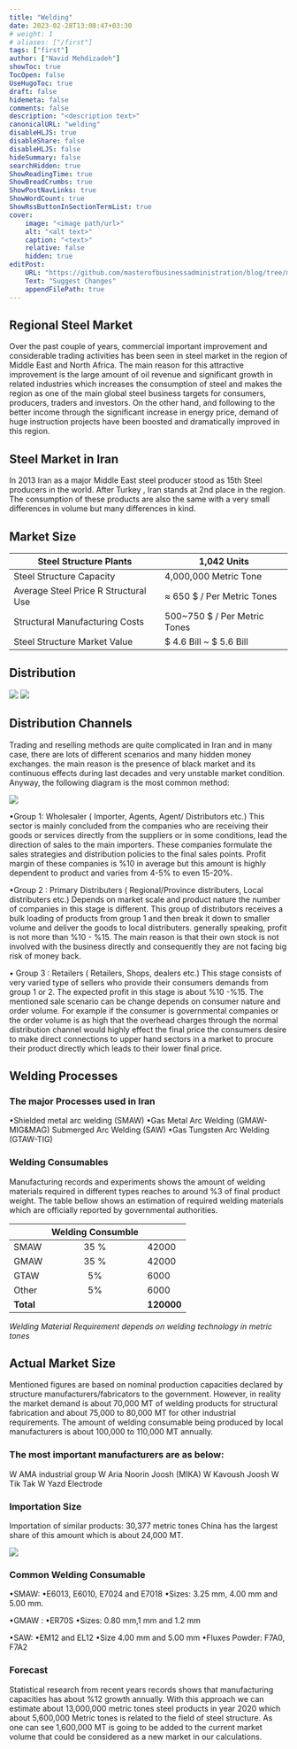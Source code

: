```yaml
---
title: "Welding"
date: 2023-02-28T13:08:47+03:30
# weight: 1
# aliases: ["/first"]
tags: ["first"]
author: ["Navid Mehdizadeh"]
showToc: true
TocOpen: false
UseHugoToc: true
draft: false
hidemeta: false
comments: false
description: "<description text>"
canonicalURL: "welding"
disableHLJS: true
disableShare: false
disableHLJS: false
hideSummary: false
searchHidden: true
ShowReadingTime: true
ShowBreadCrumbs: true
ShowPostNavLinks: true
ShowWordCount: true
ShowRssButtonInSectionTermList: true
cover:
    image: "<image path/url>"
    alt: "<alt text>"
    caption: "<text>"
    relative: false
    hidden: true
editPost:
    URL: "https://github.com/masterofbusinessadministration/blog/tree/main/content"
    Text: "Suggest Changes"
    appendFilePath: true
---
```



## Regional Steel Market

Over the past couple of years, commercial important improvement and
considerable trading activities has been seen in steel market in the
region of Middle East and North Africa. The main reason for this
attractive improvement is the large amount of oil revenue and
significant growth in related industries which increases the consumption
of steel and makes the region as one of the main global steel business
targets for consumers, producers, traders and investors.
On the other hand, and following to the better income through the
significant increase in energy price, demand of huge instruction projects
have been boosted and dramatically improved in this region.

## Steel Market in Iran

In 2013 Iran as a major Middle East steel producer stood as 15th Steel
producers in the world. After Turkey , Iran stands at 2nd place in the
region.
The consumption of these products are also the same with a very small
differences in volume but many differences in kind.

## Market Size

| Steel Structure Plants | 1,042 Units 	|
|---	|---	|
| Steel Structure Capacity 	| 4,000,000 Metric Tone 	|
| Average Steel Price R Structural Use 	| ≈ 650 $ / Per Metric Tones 	|
| Structural Manufacturing Costs 	| 500~750 $ / Per Metric Tones 	|
| Steel Structure Market  Value 	| $ 4.6 Bill ~ $ 5.6 Bill  	|

## Distribution

![]({{<baseurl>}}/navid/welding/1.1.jpg)
![]({{<baseurl>}}/navid/welding/1.2.jpg)

## Distribution Channels

Trading and reselling methods are quite complicated in Iran and in
many case, there are lots of different scenarios and many hidden
money exchanges. the main reason is the presence of black market
and its continuous effects during last decades and very unstable market
condition.
Anyway, the following diagram is the most common method:

![]({{<baseurl>}}/navid/welding/1.3.jpg)

•Group 1: Wholesaler ( Importer, Agents, Agent/ Distributors etc.)
This sector is mainly concluded from the companies who are receiving
their goods or services directly from the suppliers or in some conditions,
lead the direction of sales to the main importers. These companies
formulate the sales strategies and distribution policies to the final sales
points. Profit margin of these companies is %10 in average but this
amount is highly dependent to product and varies from 4-5% to even
15-20%.

•Group 2 : Primary Distributers ( Regional/Province distributers,
Local distributers etc.)
Depends on market scale and product nature the number of companies
in this stage is different. This group of distributors receives a bulk
loading of products from group 1 and then break it down to smaller
volume and deliver the goods to local distributers.
generally speaking, profit is not more than %10 - %15. The main
reason is that their own stock is not involved with the business directly
and consequently they are not facing big risk of money back.

• Group 3 : Retailers ( Retailers, Shops, dealers etc.)
This stage consists of very varied type of sellers who provide their
consumers demands from group 1 or 2. The expected profit in this
stage is about %10 -%15.
The mentioned sale scenario can be change depends on consumer
nature and order volume. For example if the consumer is governmental
companies or the order volume is as high that the overhead charges
through the normal distribution channel would highly effect the final
price the consumers desire to make direct connections to upper hand
sectors in a market to procure their product directly which leads to their
lower final price.


## Welding Processes

### The major Processes used in Iran

•Shielded metal arc welding (SMAW)
•Gas Metal Arc Welding (GMAW-MIG&MAG)
Submerged Arc Welding (SAW)
•Gas Tungsten Arc Welding (GTAW-TIG)

### Welding Consumables

Manufacturing records and experiments shows the amount of welding
materials required in different types reaches to around %3 of final
product weight.
The table bellow shows an estimation of required welding materials
which are officially reported by governmental authorities.

|   | Welding Consumble |   |
|---|:---:|---|
| SMAW | 35 % | 42000 |
| GMAW | 35 % | 42000 |
| GTAW | 5% | 6000 |
| Other | 5% | 6000 |
| **Total** | | **120000** |

*Welding Material Requirement depends on welding technology in metric tones*

## Actual Market Size

Mentioned figures are based on nominal production capacities declared
by structure manufacturers/fabricators to the government.
However, in reality the market demand is about 70,000 MT of welding
products for structural fabrication and about 75,000 to 80,000 MT for
other industrial requirements.
The amount of welding consumable being produced by local
manufacturers is about 100,000 to 110,000 MT annually.

### The most important manufacturers are as below:
W AMA industrial group
W Aria Noorin Joosh (MIKA)
W Kavoush Joosh
W Tik Tak
W Yazd Electrode

### Importation Size
Importation of similar products:
30,377 metric tones
China has the largest share of this
amount which is about 24,000 MT.

![]({{<baseurl>}}/navid/welding/1.4.jpg)

### Common Welding Consumable
•SMAW:
•E6013, E6010, E7024 and E7018
•Sizes: 3.25 mm, 4.00 mm and 5.00 mm.

•GMAW :
•ER70S
•Sizes: 0.80 mm,1 mm and 1.2 mm

•SAW:
•EM12 and EL12
•Size 4.00 mm and 5.00 mm
•Fluxes Powder: F7A0, F7A2

### Forecast

Statistical research from recent years records shows that
manufacturing capacities has about %12 growth annually.
With this approach we can estimate about 13,000,000 metric tones
steel products in year 2020 which about 5,600,000 Metric tones is
related to the field of steel structure. As one can see 1,600,000 MT is
going to be added to the current market volume that could be
considered as a new market in our calculations.